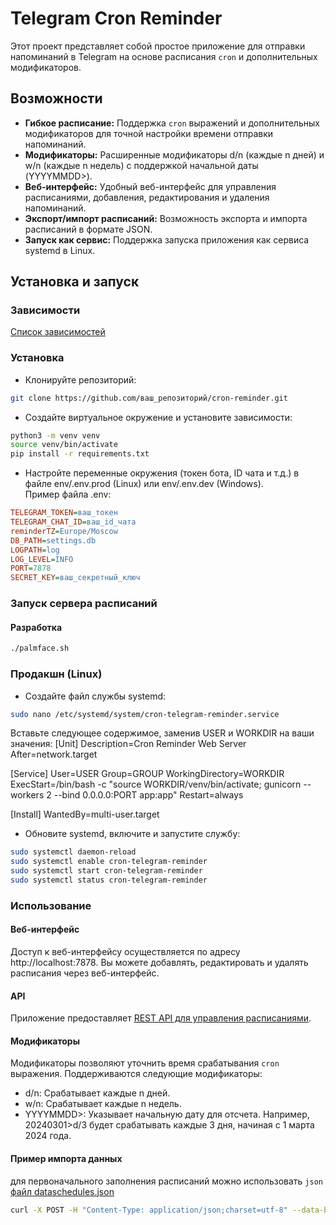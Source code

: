 # Telegram Cron Reminder

Этот проект представляет собой простое приложение для отправки напоминаний в Telegram на основе расписания `cron` и дополнительных модификаторов.

## Возможности

- **Гибкое расписание:** Поддержка `cron` выражений и дополнительных модификаторов для точной настройки времени отправки напоминаний.
- **Модификаторы:** Расширенные модификаторы d/n (каждые n дней) и w/n (каждые n недель) с поддержкой начальной даты (YYYYMMDD>).
- **Веб-интерфейс:** Удобный веб-интерфейс для управления расписаниями, добавления, редактирования и удаления напоминаний.
- **Экспорт/импорт расписаний:** Возможность экспорта и импорта расписаний в формате JSON.
- **Запуск как сервис:** Поддержка запуска приложения как сервиса systemd в Linux.

## Установка и запуск
### Зависимости

[Список зависимостей](requirements.txt)

### Установка

- Клонируйте репозиторий:

```sh
git clone https://github.com/ваш_репозиторий/cron-reminder.git
```

- Создайте виртуальное окружение и установите зависимости:

```sh
python3 -m venv venv
source venv/bin/activate
pip install -r requirements.txt
```

- Настройте переменные окружения (токен бота, ID чата и т.д.) в файле env/.env.prod (Linux) или env/.env.dev (Windows).  
Пример файла .env:

```ini
TELEGRAM_TOKEN=ваш_токен
TELEGRAM_CHAT_ID=ваш_id_чата
reminderTZ=Europe/Moscow
DB_PATH=settings.db
LOGPATH=log
LOG_LEVEL=INFO
PORT=7878
SECRET_KEY=ваш_секретный_ключ
```

### Запуск сервера расписаний

#### Разработка

```sh
./palmface.sh
```

### Продакшн (Linux)

- Создайте файл службы systemd:

```sh
sudo nano /etc/systemd/system/cron-telegram-reminder.service
```

Вставьте следующее содержимое, заменив USER и WORKDIR на ваши значения:
[Unit]
Description=Cron Reminder Web Server
After=network.target

[Service]
User=USER
Group=GROUP
WorkingDirectory=WORKDIR
ExecStart=/bin/bash -c "source WORKDIR/venv/bin/activate; gunicorn --workers 2 --bind 0.0.0.0:PORT app:app"
Restart=always

[Install]
WantedBy=multi-user.target



- Обновите systemd, включите и запустите службу:

```sh
sudo systemctl daemon-reload
sudo systemctl enable cron-telegram-reminder
sudo systemctl start cron-telegram-reminder
sudo systemctl status cron-telegram-reminder
```

### Использование

#### Веб-интерфейс

Доступ к веб-интерфейсу осуществляется по адресу http://localhost:7878. Вы можете добавлять, редактировать и удалять расписания через веб-интерфейс.

#### API

Приложение предоставляет [REST API для управления расписаниями](API.md).

#### Модификаторы

Модификаторы позволяют уточнить время срабатывания `cron` выражения. Поддерживаются следующие модификаторы:

- d/n: Срабатывает каждые n дней.
- w/n: Срабатывает каждые n недель.
- YYYYMMDD>: Указывает начальную дату для отсчета. Например, 20240301>d/3 будет срабатывать каждые 3 дня, начиная с 1 марта 2024 года.

#### Пример импорта данных

для первоначального заполнения расписаний можно использовать `json` [файл dataschedules.json](dataschedules.json.SAMPLE) 

```sh
curl -X POST -H "Content-Type: application/json;charset=utf-8" --data-binary @dataschedules.json http://localhost:7878/schedules_all
```
